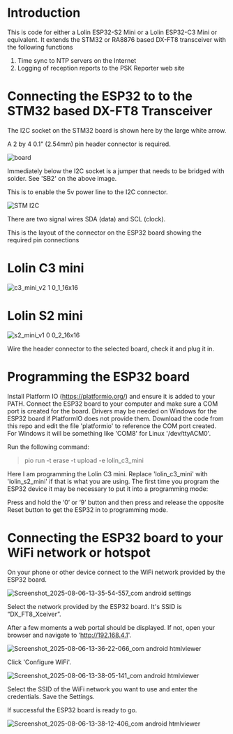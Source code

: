 # Introduction

This is code for either a Lolin ESP32-S2 Mini or a Lolin ESP32-C3 Mini or equivalent.
It extends the STM32 or RA8876 based DX-FT8 transceiver with the following functions

1) Time sync to NTP servers on the Internet
2) Logging of reception reports to the PSK Reporter web site

# Connecting the ESP32 to to the STM32 based DX-FT8 Transceiver

The I2C socket on the STM32 board is shown here by the large white arrow.

A 2 by 4 0.1" (2.54mm) pin header connector is required.

![board](https://github.com/user-attachments/assets/6bd28f50-4c20-4907-99da-d644ee2b4599)

Immediately below the I2C socket is a jumper that needs to be bridged with solder. See 'SB2' on the above image.

This is to enable the 5v power line to the I2C connector.

![STM I2C](https://github.com/user-attachments/assets/7f4f1db7-7eb1-4738-912d-752938e23eb5)

There are two signal wires SDA (data) and SCL (clock).

This is the layout of the connector on the ESP32 board showing the required pin connections

# Lolin C3 mini

![c3_mini_v2 1 0_1_16x16](https://github.com/user-attachments/assets/981beaaa-5e29-4eb2-b034-4c286bdd0044)

# Lolin S2 mini

![s2_mini_v1 0 0_2_16x16](https://github.com/user-attachments/assets/6979de05-11ed-4139-807c-45b6a2053f6d)

Wire the header connector to the selected board, check it and plug it in.

# Programming the ESP32 board

Install Platform IO (https://platformio.org/) and ensure it is added to your PATH.
Connect the ESP32 board to your computer and make sure a COM port is created for the board.
Drivers may be needed on Windows for the ESP32 board if PlatformIO does not provide them. 
Download the code from this repo and edit the file 'platformio' to reference the COM port created.
For Windows it will be something like 'COM8' for Linux '/dev/ttyACM0'.

Run the following command:

> pio run -t erase -t upload -e lolin_c3_mini

Here I am programming the Lolin C3 mini. Replace 'lolin_c3_mini' with 'lolin_s2_mini' if that is what you are using.
The first time you program the ESP32 device it may be necessary to put it into a programming mode:

Press and hold the ‘0’ or ‘9’ button and then press and release the opposite Reset button to get the ESP32 in to programming mode.

# Connecting the ESP32 board to your WiFi network or hotspot

On your phone or other device connect to the WiFi network provided by the ESP32 board.

![Screenshot_2025-08-06-13-35-54-557_com android settings](https://github.com/user-attachments/assets/0082461d-c86e-4e27-a854-e77c4e566030)

Select the network provided by the ESP32 board. It's SSID is “DX_FT8_Xceiver”.

After a few moments a web portal should be displayed. If not, open your browser and navigate to ‘http://192.168.4.1'.

![Screenshot_2025-08-06-13-36-22-066_com android htmlviewer](https://github.com/user-attachments/assets/dee76b64-a107-43e7-b22d-f5664b44b7da)

Click 'Configure WiFi'.

![Screenshot_2025-08-06-13-38-05-141_com android htmlviewer](https://github.com/user-attachments/assets/5e0d5556-6417-48cb-805f-cfd88e30ce3f)

Select the SSID of the WiFi network you want to use and enter the credentials. Save the Settings. 

If successful the ESP32 board is ready to go.

![Screenshot_2025-08-06-13-38-12-406_com android htmlviewer](https://github.com/user-attachments/assets/5bbf68af-478e-49eb-9d59-a16f3e968975)


